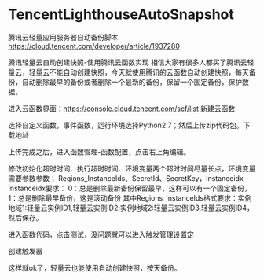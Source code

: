 # TencentLighthouseAutoSnapshot
腾讯云轻量应用服务器自动备份脚本
https://cloud.tencent.com/developer/article/1937280

腾讯轻量云自动创建快照-使用腾讯云函数实现
相信大家有很多人都买了腾讯云轻量云，轻量云不能自动创建快照，今天就使用腾讯的云函数自动创建快照，每天备份，自动删除最早的备份或者删除一个最新的备份，保留一个固定备份，保护数据。

进入云函数界面：https://console.cloud.tencent.com/scf/list
新建云函数

选择自定义函数，事件函数，运行环境选择Python2.7；然后上传zip代码包。下载地址

上传完成之后，进入函数管理-函数配置，点击右上角编辑。

修改初始化超时时间、执行超时时间、环境变量两个超时时间尽量长点，环境变量需要参数参数；
Regions_InstanceIds、SecretId、SecretKey，Instanceidx
Instanceidx要求：
0：总是删除最新备份保留最早，这样可以有一个固定备份，
1：总是删除最早备份，这是滚动备份
其中Regions_InstanceIds格式要求：实例地域1:轻量云实例ID1,轻量云实例ID2;实例地域2:轻量云实例ID3,轻量云实例ID4，然后保存。

进入函数代码，点击测试，没问题就可以进入触发管理设置定

创建触发器

这样就ok了，轻量云也能使用自动创建快照，按天备份。
